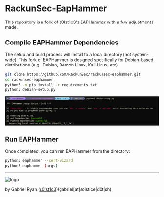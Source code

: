 # RackunSec-EapHammer
This repository is a fork of [s0lst1c3's EAPHammer]() with a few adjustments made.

## Compile EAPHammer Dependencies
The setup and build process will install to a local directory (not system-wide). This fork of EAPHammer is designed specifically for Debian-based distributions (e.g.: Debian, Demon Linux, Kali Linux, etc)
```bash
git clone https://github.com/RackunSec/rackunsec-eaphammer.git
cd rackunsec-eaphammer
python3 -m pip install -r requirements.txt
python3 debian-setup.py
```
![Debian-Setup.py Screenshot](docs/img/debian-setup.png)
## Run EAPHammer
Once completed, you can run EAPHammer from the directory:
```bash
python3 eaphammer --cert-wizard
python3 eaphammer (args)
```
---
![logo](docs/img/logo.png)

by Gabriel Ryan ([s0lst1c3](https://twitter.com/s0lst1c3))(gabriel[at]solstice|d0t|sh)


